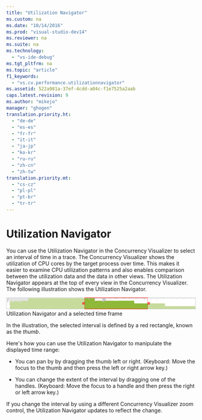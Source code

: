 ```yaml
---
title: "Utilization Navigator"
ms.custom: na
ms.date: "10/14/2016"
ms.prod: "visual-studio-dev14"
ms.reviewer: na
ms.suite: na
ms.technology: 
  - "vs-ide-debug"
ms.tgt_pltfrm: na
ms.topic: "article"
f1_keywords: 
  - "vs.cv.performance.utilizationnavigator"
ms.assetid: 522a981a-37ef-4cdd-a04c-f1e7525a2aab
caps.latest.revision: 9
ms.author: "mikejo"
manager: "ghogen"
translation.priority.ht: 
  - "de-de"
  - "es-es"
  - "fr-fr"
  - "it-it"
  - "ja-jp"
  - "ko-kr"
  - "ru-ru"
  - "zh-cn"
  - "zh-tw"
translation.priority.mt: 
  - "cs-cz"
  - "pl-pl"
  - "pt-br"
  - "tr-tr"
---
```

# Utilization Navigator
You can use the Utilization Navigator in the Concurrency Visualizer to select an interval of time in a trace. The Concurrency Visualizer shows the utilization of CPU cores by the target process over time. This makes it easier to examine CPU utilization patterns and also enables comparison between the utilization data and the data in other views. The Utilization Navigator appears at the top of every view in the Concurrency Visualizer. The following illustration shows the Utilization Navigator.  
  
 ![Utilization Navigator showing selected timeframe](../profiling/media/cvutilizationnavigator.png "CVUtilizationNavigator")  
Utilization Navigator and a selected time frame  
  
 In the illustration, the selected interval is defined by a red rectangle, known as the *thumb*.  
  
 Here's how you can use the Utilization Navigator to manipulate the displayed time range:  
  
-   You can pan by by dragging the thumb left or right. (Keyboard: Move the focus to the thumb and then press the left or right arrow key.)  
  
-   You can change the extent of the interval by dragging one of the handles. (Keyboard: Move the focus to a handle and then press the right or left arrow key.)  
  
 If you change the interval by using a different Concurrency Visualizer zoom control, the Utilization Navigator updates to reflect the change.
